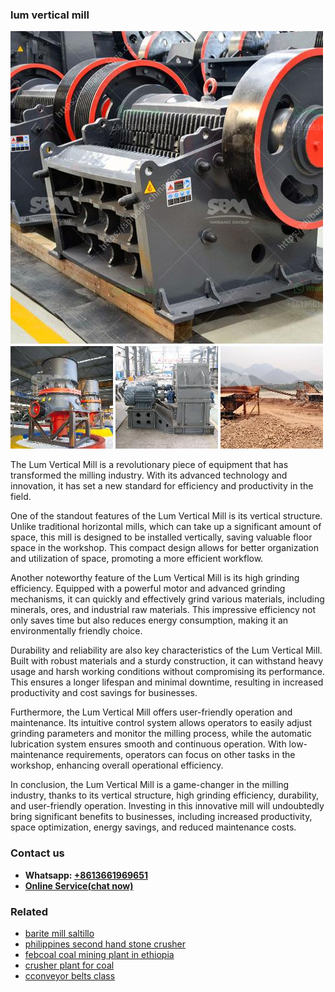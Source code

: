 <h3>lum vertical mill</h3><img src='1703042173.jpg' alt=''><p>The Lum Vertical Mill is a revolutionary piece of equipment that has transformed the milling industry. With its advanced technology and innovation, it has set a new standard for efficiency and productivity in the field.</p><p>One of the standout features of the Lum Vertical Mill is its vertical structure. Unlike traditional horizontal mills, which can take up a significant amount of space, this mill is designed to be installed vertically, saving valuable floor space in the workshop. This compact design allows for better organization and utilization of space, promoting a more efficient workflow.</p><p>Another noteworthy feature of the Lum Vertical Mill is its high grinding efficiency. Equipped with a powerful motor and advanced grinding mechanisms, it can quickly and effectively grind various materials, including minerals, ores, and industrial raw materials. This impressive efficiency not only saves time but also reduces energy consumption, making it an environmentally friendly choice.</p><p>Durability and reliability are also key characteristics of the Lum Vertical Mill. Built with robust materials and a sturdy construction, it can withstand heavy usage and harsh working conditions without compromising its performance. This ensures a longer lifespan and minimal downtime, resulting in increased productivity and cost savings for businesses.</p><p>Furthermore, the Lum Vertical Mill offers user-friendly operation and maintenance. Its intuitive control system allows operators to easily adjust grinding parameters and monitor the milling process, while the automatic lubrication system ensures smooth and continuous operation. With low-maintenance requirements, operators can focus on other tasks in the workshop, enhancing overall operational efficiency.</p><p>In conclusion, the Lum Vertical Mill is a game-changer in the milling industry, thanks to its vertical structure, high grinding efficiency, durability, and user-friendly operation. Investing in this innovative mill will undoubtedly bring significant benefits to businesses, including increased productivity, space optimization, energy savings, and reduced maintenance costs.</p><h3>Contact us</h3><ul><li><strong>Whatsapp:&nbsp;<a href="https://wa.me/8613661969651">+8613661969651</a></strong></li><li><a href="https://swt.shibang-china.com/?git&amp;zhl&amp;lum vertical mill"><strong>Online Service(chat now)</strong></a></li></ul><h3>Related</h3><ul><li><a href='barite mill saltillo.md'>barite mill saltillo</a></li><li><a href='philippines second hand stone crusher.md'>philippines second hand stone crusher</a></li><li><a href='febcoal coal mining plant in ethiopia.md'>febcoal coal mining plant in ethiopia</a></li><li><a href='crusher plant for coal.md'>crusher plant for coal</a></li><li><a href='cconveyor belts class.md'>cconveyor belts class</a></li></ul>